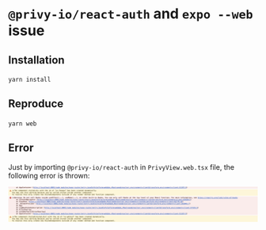 # `@privy-io/react-auth` and `expo --web` issue

## Installation

`yarn install`

## Reproduce

`yarn web`

## Error

Just by importing `@privy-io/react-auth` in `PrivyView.web.tsx` file, the following error is thrown:

![Error](./error.jpeg)
